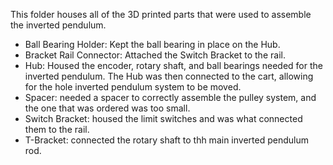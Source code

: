 This folder houses all of the 3D printed parts that were used to assemble the inverted pendulum. 

- Ball Bearing Holder: Kept the ball bearing in place on the Hub.
- Bracket Rail Connector: Attached the Switch Bracket to the rail.
- Hub: Housed the encoder, rotary shaft, and ball bearings needed for the inverted pendulum. The Hub was then connected to the cart, allowing for the hole inverted pendulum system to be moved. 
- Spacer: needed a spacer to correctly assemble the pulley system, and the one that was ordered was too small.
- Switch Bracket: housed the limit switches and was what connected them to the rail.
- T-Bracket: connected the rotary shaft to thh main inverted pendulum rod.
